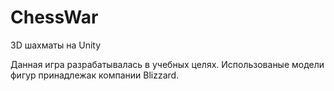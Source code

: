 # ChessWar
 3D шахматы на Unity
 
 Данная игра разрабатывалась в учебных целях. Использованые модели фигур принадлежак компании Blizzard.
